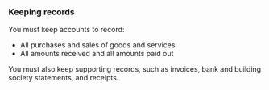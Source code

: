 ###  **Keeping records**

You must keep accounts to record:

  * All purchases and sales of goods and services 
  * All amounts received and all amounts paid out 

You must also keep supporting records, such as invoices, bank and building
society statements, and receipts.
